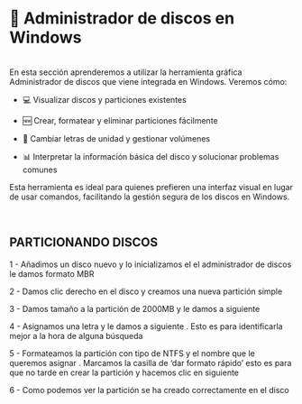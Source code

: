 # 📁 **Administrador de discos en Windows**

<br>
En esta sección aprenderemos a utilizar la herramienta gráfica Administrador de discos que viene integrada en Windows. Veremos cómo:

  - 💻 Visualizar discos y particiones existentes

  - 🆕 Crear, formatear y eliminar particiones fácilmente

  - 🔄 Cambiar letras de unidad y gestionar volúmenes

  - 📊 Interpretar la información básica del disco y solucionar problemas comunes

Esta herramienta es ideal para quienes prefieren una interfaz visual en lugar de usar comandos, facilitando la gestión segura de los discos en Windows.

<br>

##
## PARTICIONANDO DISCOS


1 - Añadimos un disco nuevo y lo inicializamos el el administrador de discos le damos formato MBR


2 - Damos clic derecho en el disco y creamos una nueva partición simple 


3 - Damos tamaño a la partición de 2000MB y le damos a siguiente  

4 - Asignamos una letra y le damos a siguiente . Esto es para identificarla mejor a la hora de alguna búsqueda 


5 - Formateamos la partición con tipo de NTFS y el nombre que le queremos asignar . Marcamos la casilla de ‘dar formato rápido’ esto es para que no tarde en crear la partición y hacemos clic en siguiente 

6 - Como podemos ver la partición se ha creado correctamente en el disco 
